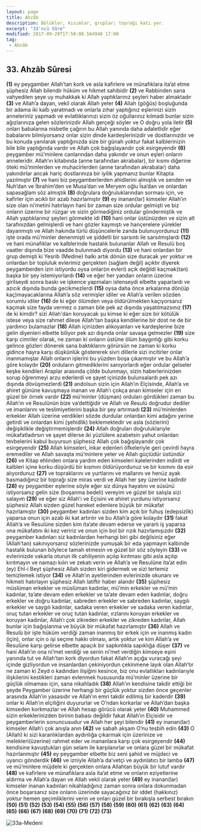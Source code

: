 ```yaml
---
layout: page
title: Ahzâb
description: Bölükler, kısımlar, gruplar; toprağı katı yer.
excerpt: "33'ncü Sûre"
modified: 2017-09-29T17:50:00.564948 17:00
tag: 
 - Ahzâb
---
```


## 33. Ahzâb Sûresi

**(1)** ey peygamber Allah’tan kork ve asla kafirlere ve münafıklara ita’at etme şüphesiz Allah bilendir hüküm ve hikmet sahibidir
**(2)** ve Rabbinden sana vahyedilen şeye uy muhakkak ki Allah yaptıklarınız şeyleri haber almaktadır
**(3)** ve Allah’a dayan, vekil olarak Allah yeter
**(4)** Allah (göğüs) boşluğunda bir adama iki kalb yaratmadı ve onlarla zıhar yaptığınız eşlerinizi sizin anneleriniz yapmadı ve evlatlıklarınızı sizin öz oğullarınız kılmadı bunlar sizin ağızlarınıza gelen sözlerinizdir Allah gerçeği söyler ve O doğru yola iletir 
**(5)** onları babalarına nisbetle çağırın bu Allah yanında daha adaletlidir eğer babalarını bilmiyorsanız onlar sizin dinde kardeşlerinizdir ve dostlarınızdır ve bu konuda yanılarak yaptığınızda size bir günah yoktur fakat kalblerinizin bile bile yaptığında vardır ve Allah çok bağışlayandır çok esirgeyendir
**(6)** peygamber mü’minlere canlarından daha yakındır ve onun eşleri onların anneleridir. Allah’ın kitabında (anne tarafından akrabalar),  bir kısmı diğerine öteki mü’minlerden ve muhacirlerden (anne tarafından akrabalar) daha yakındırlar ancak hariç dostlarınıza bir iyilik yapmanız bunlar Kitapta yazılmıştır
**(7)** ve hani biz peygamberlerden ahidlerini almıştık ve senden ve Nuh’dan ve İbrahim’den ve Musa’dan ve Meryem oğlu Îsa’dan ve onlardan sapasağlam söz almıştık 
**(8)** doğrulara doğruluklarından sorması için, ve kafirler için acıklı bir azab hazırlamıştır 
**(9)** ey inanan(lar) kimseler Allah’ın size olan ni’metini hatırlayın hani bir zaman size ordular gelmişti ve biz onların üzerine bir rüzgar ve sizin görmediğiniz ordular göndermiştik ve Allah yaptıklarınız şeyleri görmekte idi 
**(10)** hani onlar üstünüzden ve sizin alt tarafınızdan gelmişlerdi ve hani gözler kaymıştı ve hançerelere yürekler dayanmıştı ve Allah hakında türlü düşüncelerle zanda bulunuyordunuz 
**(11)** işte orada mü’minler denenmişti ve şiddetli bir sarsıntı ile sarsılmışlardı 
**(12)** ve hani münafıklar ve kalblerinde hastalık bulunanlar Allah ve Resulü boş vaatler dışında bize vaadde bulunmadı diyordu 
**(13)** ve hani onlardan bir grup demişti ki Yesrib (Medine) halkı artık dönün size duracak yer yoktur ve onlardan bir topluluk evlerimiz gerçekten (sağlam değil) açıktır diyerek peygamberden izin istiyordu oysa onlar(ın evleri) açık değildi kaçmak(tan) başka bir şey istemiyorlardı
**(14)** ve eğer her yandan onların üzerine girilseydi sonra baskı ve işkence yapmaları istenseydi elbette yaparlardı ve azıcık dışında bunda gecikmezlerdi 
**(15)** oysa daha önce arkalarına dön(üp kaç)mayacaklarına Allah’a söz vermişler idiler ve Allah’a verilen sözden sorumlu idiler
**(16)** de ki eğer ölümden veya öldürülmekten kaçıyorsanız kaçmak size fayda vermez o zaman bile pek az dışında yaşatılmazsınız
**(17)** de ki kimdir? sizi Allah'dan koruyacak şu kimse ki eğer size bir kötülük istese veya size rahmet dilese Allah’tan başka kendilerine bir dost ne de bir yardımcı bulamazlar 
**(18)** Allah içinizden alıkoyanları ve kardeşlerine bize gelin diyenleri elbette biliyor pek azı dışında onlar savaşa gelmezler 
**(19)** size karşı cimriler olarak, ne zaman ki onların üstüne ölüm baygınlığı gibi korku gelince gözleri dönerek sana baktıklarını görürsün ne zaman ki korku gidince hayra karşı düşkünlük göstererek sivri dillerle sizi incitirler onlar inanmamışlar Allah onların işlerini bu yüzden boşa çıkarmıştır ve bu Allah’a göre kolaydır
**(20)** orduların gitmediklerini sanıyorlardı eğer ordular gelseler keşke kendileri Araplar arasında çölde bulunmayı, sizin haberlerinizden sorup öğrenmeyi arzu ederlerdi ve şayet içinizde bulunsalardı pek azı dışında dövüşmezlerdi
**(21)** andolsun sizin için Allah’ın Elçisinde, Allah’a ve ahiret gününe kavuşmaya inanan ve Allah’ı çokça anan kimseler için en güzel bir örnek vardır 
**(22)** mü’minler (düşman) orduları gördükleri zaman bu Allah’ın ve Resulünün bize va’dettiğidir ve Allah ve Resulü doğrudur dediler ve imanlarını ve teslimiyetlerini başka bir şey artırmadı 
**(23)** mü’minlerden erkekler Allah üzerine verdikleri sözde durdular onlardan kimi adağını yerine getirdi ve onlardan kimi (şehidlik) beklemektedir ve asla (sözlerini) değişiklikle değiştirmemişlerdir
**(24)** Allah doğruları doğruluklarıyle mükafatladırsın ve şayet dilerse iki yüzlülere azabetsin yahut onlardan tevbelerini kabul buyursun şüphesiz Allah çok bağışlayandır çok esirgeyendir
**(25)** Allah kimseleri, inkar edenleri öfkeleriyle geri çevirdi hayra eremediler ve Allah savaşta mü’minlere yeter ve Allah güçlüdür üstündür
**(26)** ve Kitap ehlinden onlara yardım eden kimseleri kalelerinden indirdi ve kalbleri içine korku düşürdü bir kısmını öldürüyordunuz ve bir kısmını da esir alıyordunuz 
**(27)** ve topraklarını ve yurtlarını ve mallarını ve henüz ayak basmadığınız bir toprağı size miras verdi ve Allah her şey üzerine kadirdir
**(28)** ey peygamber eşlerine söyle eğer siz dünya hayatını ve süsünü istiyorsanız gelin size (boşanma bedeli) vereyim ve güzel bir salışla sizi salayım 
**(29)** ve eğer siz Allah’ı ve Eçisini ve ahiret yurdunu istiyorsanız şüphesiz Allah sizden güzel hareket edenlere büyük bir mükafat hazırlamıştır
**(30)** peygamber kadınları sizden kim açık bir fuhuş (edepsizlik) yaparsa onun için azab iki kat artırılır ve bu Allah’a göre kolaydır
**(31)** fakat Allah’a ve Resulüne sizden kim ita’ate devam ederse ve yararlı iş yaparsa ona mükafatını iki kez veririz ve onun için bol bir rızık hazırlamışızdır 
**(32)** peygamber kadınları siz kadınlardan herhangi biri gibi değilsiniz eğer (Allah’tan) sakınıyorsanız sözlerinizde yumuşak bir eda yapmayın kalbinde hastalık bulunan böylece tamah etmesin ve güzel bir söz söyleyin 
**(33)** ve evlerinizde vakarla oturun ilk cahiliyenin açılıp kırıtması gibi asla açılıp kırıtmayın ve namazı kılın ve zekatı verin ve Allah’a ve Resulüne ita’at edin (ey) Ehl-i Beyt şüphesiz Allah sizden kiri gidermek ve sizi tertemiz temizlemek istiyor
**(34)** ve Allah’ın ayetlerinden evlerinizde okunanı ve hikmeti hatırlayın şüphesiz Allah latiftir haber alandır
**(35)** şüphesiz müslüman erkekler ve müslüman kadınlar, mü’min erkekler ve mü’min kadınlar, ta’ate devam eden erkekler ve ta’ate devam eden kadınlar, doğru erkekler ve doğru kadınlar, sabreden erkekler ve sabreden kadınlar, saygılı erkekler ve saygılı kadınlar, sadaka veren erkekler ve sadaka veren kadınlar, oruç tutan erkekler ve oruç tutan kadınlar, ırzlarını koruyan erkekler ve koruyan kadınlar, Allah’ı çok zikreden erkekler ve zikreden kadınlar, Allah bunlar için bağışlanma ve büyük bir mükafat hazırlamıştır 
**(36)** Allah ve Resulü bir işte hüküm verdiği zaman inanmış bir erkek için ve inanmış kadın (için), onlar için o işi seçme hakkı olması, artık yoktur ve kim Allah’a ve Resulüne karşı gelirse elbette apaçık bir sapkınlıkla sapıklığa düşer
**(37)** ve hani Allah’ın ona ni’met verdiği ve senin ni’met verdiğin kimseye eşini yanında tut ve Allah’tan kork diyordun fakat Allah’ın açığa vuracağı şeyi içinde gizliyordun ve insanlardan çekiniyordun çekinmene layık olan Allah’tır ne zaman ki Zeyd o kadından ilişiğini kesince, biz onu evlatlıkları kadınlarıyle ilişkilerini kestikleri zaman evlenmek hususunda mü’minler üzerine bir güçlük olmaması için, sana nikahladık
**(38)** Allah’ın kendisine takdir ettiği bir şeyde Peygamber üzerine herhangi bir güçlük yoktur sizden önce geçenler arasında Allah’ın yasasıdır ve Allah’ın emri takdir edilmiş bir kaderdir
**(39)** onlar ki Allah’ın elçiliğini duyururlar ve O’ndan korkarlar ve Allah’dan başka kimseden korkmazlar ve Allah hesap görücü olarak yeter 
**(40)** Muhammed sizin erkeklerinizden birinin babası değildir fakat Allah’ın Elçisidir ve peygamberlerin sonuncusudur ve Allah her şeyi bilendir
**(41)** ey inanan(lar) kimseler Allah’ı çok anışla anın
**(42)** ve sabah akşam O’nu tesbih edin 
**(43)** O (Allah) ki sizi karanlıklardan aydınlığa çıkarmak için üzerinize ve melekleri(üzerine) rahmet eder ve inananlara karşı çok esirgeyendir
**(44)** kendisine kavuştukları gün selam ile karşılanırlar ve onlara güzel bir mükafat hazırlanmıştır 
**(45)** ey peygamber elbette biz seni şahid ve müjdeci ve uyarıcı gönderdik 
**(46)** ve izniyle Allah’a da’vetçi ve aydınlatıcı bir lamba 
**(47)** ve mü’minlere müjdele ki gerçekten onlara Allahtan büyük bir lutuf vardır 
**(48)** ve kafirlere ve münafıklara asla ita’at etme ve onların eziyetlerine aldırma ve Allah’a dayan ve Allah vekil olarak yeter 
**(49)** ey inanan(lar)	kimseler inanan kadınları nikahladığınız zaman sonra onlara dokunmadan önce boşarsanız size onların üzerinde sayacağınız bir iddet (hakkınız) yoktur hemen geçimliklerini verin ve onları güzel bir bırakışla serbest bırakın 
**(50)**
**(51)** 
**(52)** 
**(53)** 
**(54)** 
**(55)** 
**(56)**
**(57)**
**(58)**
**(59)**
**(60)**
**(61)** 
**(62)** 
**(63)** 
**(64)** 
**(65)** 
**(66)**
**(67)**
**(68)**
**(69)**
**(70)**
**(71)** 
**(72)** 
**(73)** 

![33a-Medeni]({{site.url}}/images/ayrac-muhur.png)
